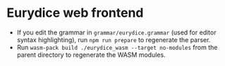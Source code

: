 # Eurydice web frontend

- If you edit the grammar in `grammar/eurydice.grammar` (used for editor syntax highlighting), run `npm run prepare` to regenerate the parser.
- Run `wasm-pack build ./eurydice_wasm --target no-modules` from the parent directory to regenerate the WASM modules.
